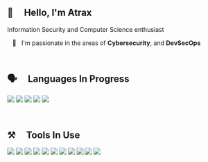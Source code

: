 ## 👋  &nbsp;&nbsp;&nbsp; Hello, I'm Atrax

Information Security and Computer Science enthusiast

&nbsp;&nbsp; 🌱 &nbsp; I'm passionate in the areas of **Cybersecurity**, and **DevSecOps**


<br/>

<!-- ## GitHub stats :chart_with_upwards_trend: -->
<!-- https://github.com/anuraghazra/github-readme-stats -->
<!-- [![Top Langs](https://github-readme-stats.vercel.app/api/top-langs/?username=ernestang98&langs_count=3)](https://github.com/anuraghazra/github-readme-stats) -->
<!-- ![Anurag's GitHub stats](https://github-readme-stats.vercel.app/api?username=ernestang98&show_icons=true) -->
<!-- [![Top Langs](https://github-readme-stats.vercel.app/api/top-langs/?username=ernestang98&layout=compact)](https://github.com/anuraghazra/github-readme-stats) -->
<!-- ![Anurag's GitHub stats](https://github-readme-stats.vercel.app/api?username=ernestang98&hide=contribs&show_icons=true) -->

## 🗣️ &nbsp;&nbsp;&nbsp; Languages In Progress

![](https://img.icons8.com/color/64/python--v1.png) 
![](https://img.icons8.com/color/64/c-programming.png)
![](https://img.icons8.com/color/64/html-5--v1.png)
![](https://img.icons8.com/color/64/javascript--v1.png)
![](https://cdn4.iconfinder.com/data/icons/logos-3/568/php-logo-64.png)

<br/>

## ⚒️ &nbsp;&nbsp;&nbsp; Tools In Use

![](https://github.com/atraxsrc/bots/blob/main/icons8-kali-linux-80.png)
![](https://github.com/atraxsrc/bots/blob/main/icons8-debian-80.png)
![](https://github.com/atraxsrc/bots/blob/main/icons8-github-80.png)
![](https://github.com/atraxsrc/bots/blob/main/icons8-old-vmware-logo-80.png)
![](https://img.icons8.com/color/64/android-studio--v3.png)
![](https://cdn.icon-icons.com/icons2/2415/PNG/64/docker_plain_logo_icon_146554.png)
![](https://img.icons8.com/plasticine/64/bash.png)
![](https://img.icons8.com/color/64/powershell.png)
![](https://github.com/atraxsrc/bots/blob/main/sublime_text_alt_macos_bigsur_icon_189684.png)
![](https://github.com/atraxsrc/bots/blob/main/kali-metasploit-framework.png)
![](https://github.com/atraxsrc/bots/blob/main/burp_suite_macos_bigsur_icon_190319.png)

<br/>


